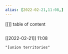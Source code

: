 ```yaml
---
alias: [2022-02-21,11:08,]
---
```

[[]]
table of content
```toc
```

[[2022-02-21]] 11:08

```query
"[union territories"
```